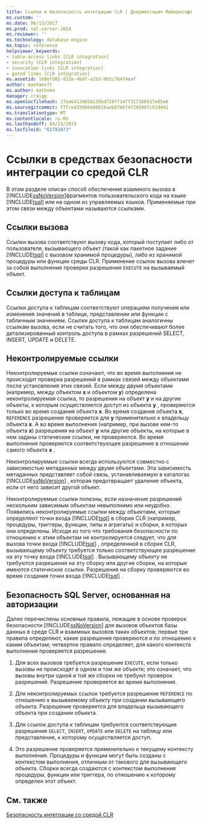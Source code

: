 ```yaml
---
title: Ссылки в безопасность интеграции CLR | Документация Майкрософт
ms.custom: ''
ms.date: 06/13/2017
ms.prod: sql-server-2014
ms.reviewer: ''
ms.technology: database-engine
ms.topic: reference
helpviewer_keywords:
- table-access links [CLR integration]
- security [CLR integration]
- invocation links [CLR integration]
- gated links [CLR integration]
ms.assetid: 168efd01-d12e-4bdf-a1b3-0b5c76474eaf
author: mashamsft
ms.author: mathoma
manager: craigg
ms.openlocfilehash: 37aa64129658128bd7297f147f317166917e05a6
ms.sourcegitcommit: f7fced330b64d6616aeb8766747295807c92dd41
ms.translationtype: MT
ms.contentlocale: ru-RU
ms.lasthandoff: 04/23/2019
ms.locfileid: "62781073"
---
```

# <a name="links-in-clr-integration-security"></a>Ссылки в средствах безопасности интеграции со средой CLR
  В этом разделе описан способ обеспечения взаимного вызова в [!INCLUDE[ssNoVersion](../../includes/ssnoversion-md.md)]фрагментов пользовательского кода на языке [!INCLUDE[tsql](../../includes/tsql-md.md)] или на одном из управляемых языков. Применяемые при этом связи между объектами называются ссылками.  
  
## <a name="invocation-links"></a>Ссылки вызова  
 Ссылки вызова соответствуют вызову кода, который поступает либо от пользователя, вызывающего объект (такой как пакетное задание [!INCLUDE[tsql](../../includes/tsql-md.md)] с вызовом хранимой процедуры), либо из хранимой процедуры или функции среды CLR. Применение ссылок вызова влечет за собой выполнение проверки разрешения `EXECUTE` на вызываемый объект.  
  
## <a name="table-access-links"></a>Ссылки доступа к таблицам  
 Ссылки доступа к таблицам соответствуют операциям получения или изменения значений в таблице, представлении или функции с табличным значением. Ссылки доступа к таблицам аналогичны ссылкам вызова, если не считать того, что они обеспечивают более детализированный контроль доступа в рамках разрешений SELECT, INSERT, UPDATE и DELETE.  
  
## <a name="gated-links"></a>Неконтролируемые ссылки  
 Неконтролируемые ссылки означают, что во время выполнения не происходит проверка разрешений в рамках связей между объектами после установления этих связей. Если между двумя объектами (например, между объектом **x** и объектом **y**) определена неконтролируемая ссылка, то разрешения на объект **y** и на другие объекты, к которым осуществляется доступ из объекта **y** , проверяются только во время создания объекта **x**. Во время создания объекта **x**, `REFERENCE` разрешение проверяется для **y** применительно к владельцу объекта **x**. А во время выполнения (например, при вызове кем-то объекта **x**) разрешения на объект **y** или другие объекты, на которые в нем заданы статические ссылки, не проверяются. Во время выполнения проверяется соответствующее разрешение в отношении самого объекта **x** .  
  
 Неконтролируемые ссылки всегда используются совместно с зависимостью метаданных между двумя объектами. Эта зависимость метаданных представляет собой связь, устанавливаемую в каталогах [!INCLUDE[ssNoVersion](../../includes/ssnoversion-md.md)] , которая предотвращает удаление объекта, если от него зависит другой объект.  
  
 Неконтролируемые ссылки полезны, если назначение разрешений нескольким зависимым объектам невыполнимо или неудобно. Появились неконтролируемые ссылки между объектами, которые определяют точки входа [!INCLUDE[tsql](../../includes/tsql-md.md)] в сборки CLR (например, процедуры, триггеры, функции, типы и агрегаты) и сборки, в которых они определены. Исходя из того что требования безопасности по отношению к этим объектам не контролируется следует, что для вызова точки входа [!INCLUDE[tsql](../../includes/tsql-md.md)] , определенной в сборке CLR, вызывающему объекту требуется только соответствующее разрешение на эту точку входа [!INCLUDE[tsql](../../includes/tsql-md.md)] . Вызывающему объекту не требуются разрешения на эту сборку или другие сборки, на которые имеются статические ссылки. Разрешения на сборку проверяются во время создания точки входа [!INCLUDE[tsql](../../includes/tsql-md.md)] .  
  
## <a name="sql-server-authorization-based-security"></a>Безопасность SQL Server, основанная на авторизации  
 Далее перечислены основные правила, лежащие в основе проверок безопасности [!INCLUDE[ssNoVersion](../../includes/ssnoversion-md.md)] для вызовов объектов базы данных в среде CLR и взаимных вызовов таких объектов; первые три правила определяют, какие разрешения проверяются и по отношению к каким объектам; четвертое правило определяет, для какого контекста выполнения проверяется разрешение.  
  
1.  Для всех вызовов требуется разрешение `EXECUTE`, если только вызовы не происходят в одном и том же объекте; это означает, что вызовы внутри одной и той же сборки не требуют проверок разрешений. Разрешение проверяется во время выполнения.  
  
2.  Для неконтролируемых ссылок требуется разрешение `REFERENCE` по отношению к вызываемому объекту при создании вызывающего объекта. Разрешение проверяется для владельца вызывающего объекта при создании объекта.  
  
3.  Для ссылок доступа к таблицам требуются соответствующие разрешения `SELECT`, `INSERT`, `UPDATE` или `DELETE` на таблицу или представление, к которому осуществляется доступ.  
  
4.  Это разрешение проверяется применительно к текущему контексту выполнения. Процедуры и функции могут быть созданы с контекстом выполнения, отличным от такового для вызывающего объекта. Сборки всегда создаются с контекстом выполнения процедуры, функции или триггера, по отношению к которому определен этот объект.  
  
## <a name="see-also"></a>См. также  
 [Безопасность интеграции со средой CLR](../../relational-databases/clr-integration/security/clr-integration-security.md)  
  
  
